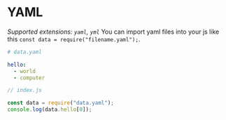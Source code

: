 # YAML

_Supported extensions: `yaml`, `yml`_
You can import yaml files into your js like this `const data = require("filename.yaml");`.

```yaml
# data.yaml

hello:
  - world
  - computer
```

```js
// index.js

const data = require("data.yaml");
console.log(data.hello[0]);
```
